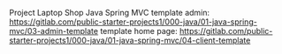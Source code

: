 Project Laptop Shop
Java Spring MVC
template admin: https://gitlab.com/public-starter-projects1/000-java/01-java-spring-mvc/03-admin-template
template home page: https://gitlab.com/public-starter-projects1/000-java/01-java-spring-mvc/04-client-template

